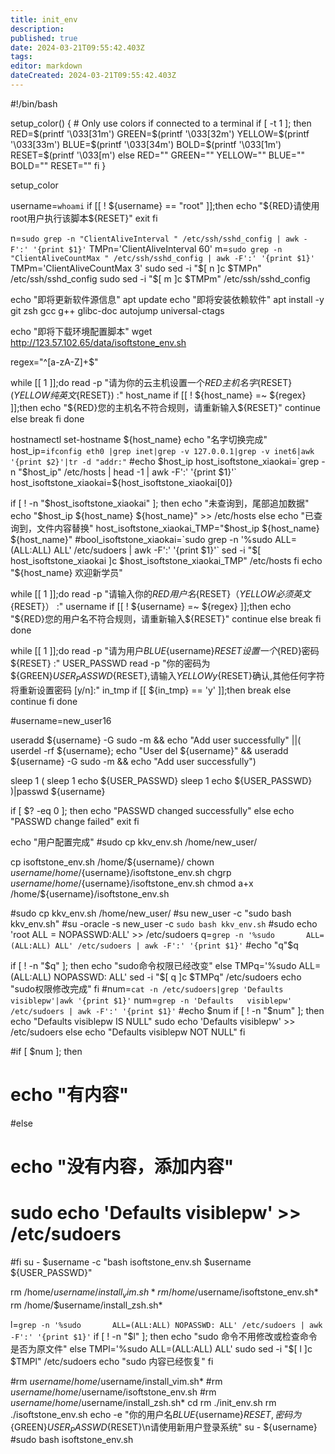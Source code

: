 ```yaml
---
title: init_env
description: 
published: true
date: 2024-03-21T09:55:42.403Z
tags: 
editor: markdown
dateCreated: 2024-03-21T09:55:42.403Z
---
```


#!/bin/bash

setup_color() {
    # Only use colors if connected to a terminal
    if [ -t 1 ]; then
        RED=$(printf '\033[31m')
        GREEN=$(printf '\033[32m')
        YELLOW=$(printf '\033[33m')
        BLUE=$(printf '\033[34m')
        BOLD=$(printf '\033[1m')
        RESET=$(printf '\033[m')
    else
        RED=""
        GREEN=""
        YELLOW=""
        BLUE=""
        BOLD=""
        RESET=""
    fi
}

setup_color

username=`whoami`
if [[ ! ${username} == "root" ]];then
    echo "${RED}请使用root用户执行该脚本${RESET}"
    exit
fi

n=`sudo grep -n "ClientAliveInterval " /etc/ssh/sshd_config | awk -F':' '{print $1}'`
TMPn='ClientAliveInterval 60'
m=`sudo grep -n "ClientAliveCountMax " /etc/ssh/sshd_config | awk -F':' '{print $1}'`
TMPm='ClientAliveCountMax 3'
sudo sed -i "$[ n ]c $TMPn" /etc/ssh/sshd_config
sudo sed -i "$[ m ]c $TMPm" /etc/ssh/sshd_config

echo "即将更新软件源信息"
apt update
echo "即将安装依赖软件"
apt install -y git zsh gcc g++ glibc-doc autojump universal-ctags

echo "即将下载环境配置脚本"
wget http://123.57.102.65/data/isoftstone_env.sh

regex="^[a-zA-Z]+$"

while [[ 1 ]];do
    read -p "请为你的云主机设置一个${RED}主机名字${RESET}(${YELLOW}纯英文${RESET}) :" host_name
    if [[ ! ${host_name} =~ ${regex} ]];then
        echo "${RED}您的主机名不符合规则，请重新输入${RESET}"
        continue
    else
        break
    fi
done

hostnamectl set-hostname ${host_name}
echo "名字切换完成"
host_ip=`ifconfig eth0 |grep inet|grep -v 127.0.0.1|grep -v inet6|awk '{print $2}'|tr -d "addr:"`
#echo $host_ip
host_isoftstone_xiaokai=`grep -n "$host_ip" /etc/hosts | head -1 | awk -F':' '{print $1}'`
host_isoftstone_xiaokai=${host_isoftstone_xiaokai[0]}

if [ ! -n "$host_isoftstone_xiaokai" ]; then
    echo "未查询到，尾部追加数据"
    echo "$host_ip      ${host_name}    ${host_name}" >> /etc/hosts
else 
    echo "已查询到，文件内容替换"
    host_isoftstone_xiaokai_TMP="$host_ip       ${host_name}    ${host_name}"
    #bool_isoftstone_xiaokai=`sudo grep -n '%sudo       ALL=(ALL:ALL) ALL' /etc/sudoers | awk -F':' '{print $1}'`
    sed -i "$[ host_isoftstone_xiaokai ]c $host_isoftstone_xiaokai_TMP" /etc/hosts
fi
echo "${host_name} 欢迎新学员"

while [[ 1 ]];do
    read -p "请输入你的${RED}用户名${RESET}（${YELLOW}必须英文${RESET}） :" username
    if [[ ! ${username} =~ ${regex} ]];then
        echo "${RED}您的用户名不符合规则，请重新输入${RESET}"
        continue
    else
        break
    fi
done

while [[ 1 ]];do
    read -p "请为用户${BLUE}${username}${RESET}设置一个${RED}密码${RESET} :" USER_PASSWD
    read -p "你的密码为${GREEN}${USER_PASSWD}${RESET},请输入${YELLOW}y${RESET}确认,其他任何字符将重新设置密码 [y/n]:" in_tmp
    if [[ ${in_tmp} == 'y' ]];then
        break
    else
        continue
    fi
done

#username=new_user16

useradd  ${username} -G sudo -m && echo "Add user successfully" ||( userdel -rf ${username}; echo "User del ${username}" && useradd ${username} -G sudo -m  && echo "Add user successfully")

sleep 1
(
    sleep 1
    echo ${USER_PASSWD}
    sleep 1
    echo ${USER_PASSWD}
)|passwd ${username}

if [ $? -eq 0 ];
    then
    echo "PASSWD changed successfully"
    else
    echo "PASSWD change failed"
    exit
fi

echo "用户配置完成"
#sudo cp kkv_env.sh /home/new_user/


cp isoftstone_env.sh /home/${username}/
chown ${username} /home/${username}/isoftstone_env.sh
chgrp ${username} /home/${username}/isoftstone_env.sh
chmod a+x /home/${username}/isoftstone_env.sh

#sudo cp kkv_env.sh /home/new_user/
#su new_user -c "sudo bash kkv_env.sh"
#su -oracle -s new_user -c `sudo bash kkv_env.sh`
#sudo echo 'root ALL = NOPASSWD:ALL' >> /etc/sudoers
q=`grep -n '%sudo       ALL=(ALL:ALL) ALL' /etc/sudoers | awk -F':' '{print $1}'`
#echo "q"$q

if [ ! -n "$q" ]; then
    echo "sudo命令权限已经改变"
else 
    TMPq='%sudo ALL=(ALL:ALL) NOPASSWD: ALL'
    sed -i "$[ q ]c $TMPq" /etc/sudoers
    echo "sudo权限修改完成"
fi
#num=`cat -n /etc/sudoers|grep 'Defaults   visiblepw'|awk '{print $1}'`
num=`grep -n 'Defaults   visiblepw' /etc/sudoers | awk -F':' '{print $1}'`
#echo $num
if [ ! -n "$num" ]; then
  echo "Defaults visiblepw IS NULL"
  sudo echo 'Defaults   visiblepw' >> /etc/sudoers
else
  echo "Defaults visiblepw NOT NULL"
fi

#if [ $num ]; then
#    echo "有内容"
#else 
#    echo "没有内容，添加内容"
#    sudo echo 'Defaults   visiblepw' >> /etc/sudoers
#fi
su - $username -c "bash isoftstone_env.sh $username ${USER_PASSWD}"

rm /home/$username/install_vim.sh*
rm /home/$username/isoftstone_env.sh*
rm /home/$username/install_zsh.sh*


l=`grep -n '%sudo       ALL=(ALL:ALL) NOPASSWD: ALL' /etc/sudoers | awk -F':' '{print $1}'`
if [ ! -n "$l" ]; then
    echo "sudo 命令不用修改或检查命令是否为原文件"
else 
    TMPl='%sudo ALL=(ALL:ALL) ALL'
    sudo sed -i "$[ l ]c $TMPl" /etc/sudoers
    echo "sudo 内容已经恢复"
fi

#rm $username /home/$username/install_vim.sh*
#rm $username /home/$username/isoftstone_env.sh
#rm $username /home/$username/install_zsh.sh*
cd
rm ./init_env.sh
rm ./isoftstone_env.sh
echo -e "你的用户名${BLUE}${username}${RESET},密码为${GREEN}${USER_PASSWD}${RESET}\n请使用新用户登录系统"
su - ${username}
#sudo bash isoftstone_env.sh